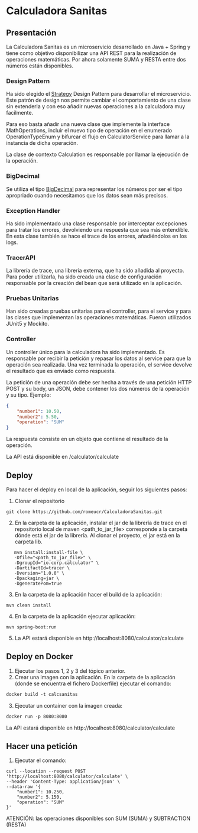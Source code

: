 # Calculadora Sanitas

## Presentación
La Calculadora Sanitas es un microservicio desarrollado en Java + Spring y tiene como
objetivo disponibilizar una API REST para la realización de operaciones matemáticas.
Por ahora solamente SUMA y RESTA entre dos números están disponibles.

### Design Pattern
Ha sido elegido el [Strategy](https://refactoring.guru/es/design-patterns/strategy/java/example) Design Pattern para desarrollar el microservicio.
Este patrón de design nos permite cambiar el comportamiento de una clase sin extenderla y con eso añadir nuevas operaciones a la calculadora muy facilmente.

Para eso basta añadir una nueva clase que implemente la interface MathOperations, incluir el nuevo tipo de operación en 
el enumerado OperationTypeEnum y bifurcar el flujo en CalculatorService para llamar a la instancia de dicha operación.

La clase de contexto Calculation es responsable por llamar la ejecución de la operación.

### BigDecimal
Se utiliza el tipo [BigDecimal](https://docs.oracle.com/javase/7/docs/api/java/math/BigDecimal.html) para
representar los números por ser el tipo apropriado cuando necesitamos que los datos sean más precisos.

### Exception Handler
Ha sido implementado una clase responsable por interceptar excepciones para tratar los errores, devolviendo una respuesta
que sea más entendible. En esta clase también se hace el trace de los errores, añadiéndolos en los logs.

### TracerAPI
La librería de trace, una librería externa, que ha sido añadida al proyecto. Para poder utilizarla, ha sido creada una clase de
configuración responsable por la creación del bean que será utilizado en la aplicación.

### Pruebas Unitarias
Han sido creadas pruebas unitarias para el controller, para el service y para las clases que implementan las operaciones
matemáticas. Fueron utilizados JUnit5 y Mockito.

### Controller
Un controller único para la calculadora ha sido implementado. Es responsable por recibir la petición y repasar los
datos al service para que la operación sea realizada. Una vez terminada la operación, el service devolve el
resultado que es enviado como respuesta.

La petición de una operación debe ser hecha a través de una petición HTTP POST y su body, un JSON, debe contener los dos
números de la operación y su tipo. Ejemplo:
````json
{
    "number1": 10.50,
    "number2": 5.50,
    "operation": "SUM"
}
````
La respuesta consiste en un objeto que contiene el resultado de la operación.

La API está disponible en /calculator/calculate

## Deploy
Para hacer el deploy en local de la aplicación, seguir los siguientes pasos:
1) Clonar el repositorio
```shell
git clone https://github.com/romeucr/CalculadoraSanitas.git
```
2) En la carpeta de la aplicación, instalar el jar de la librería de trace en el repositorio local de maven <path_to_jar_file> corresponde
   a la carpeta dónde está el jar de la librería. Al clonar el proyecto, el jar está en la carpeta lib.
```shell
   mvn install:install-file \
   -Dfile="<path_to_jar_file>" \
   -DgroupId="io.corp.calculator" \
   -DartifactId=tracer \
   -Dversion="1.0.0" \
   -Dpackaging=jar \
   -DgeneratePom=true
```
3) En la carpeta de la aplicación hacer el build de la aplicación:
````shell
mvn clean install
````
4) En la carpeta de la aplicación ejecutar aplicación:
````shell
mvn spring-boot:run
````

5) La API estará disponible en http://localhost:8080/calculator/calculate
## Deploy en Docker
1) Ejecutar los pasos 1, 2 y 3 del tópico anterior.
2) Crear una imagen con la aplicación. En la carpeta de la aplicación (donde se encuentra el fichero Dockerfile)
   ejecutar el comando:
````dockerfile
docker build -t calcsanitas
````
3) Ejecutar un container con la imagen creada:
````dockerfile
docker run -p 8080:8080
````
La API estará disponible en http://localhost:8080/calculator/calculate

## Hacer una petición
1) Ejecutar el comando:
````shell
curl --location --request POST 'http://localhost:8080/calculator/calculate' \
--header 'Content-Type: application/json' \
--data-raw '{
    "number1": 10.250,
    "number2": 5.150,
    "operation": "SUM"
}'
````
ATENCIÓN: las operaciones disponibles son SUM (SUMA) y SUBTRACTION (RESTA)